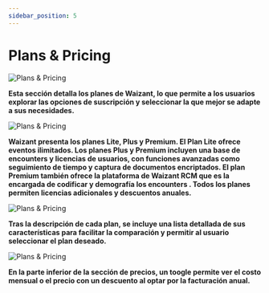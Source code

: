 ```yaml
---
sidebar_position: 5
---
```


# Plans & Pricing

![Plans & Pricing](/img/store-usuario/9.png )

**Esta sección detalla los planes de Waizant, lo que permite a los usuarios explorar las opciones de suscripción y seleccionar la que mejor se adapte a sus necesidades.**

![Plans & Pricing](/img/store-usuario/10.png )

**Waizant presenta los planes Lite, Plus y Premium. El Plan Lite ofrece eventos ilimitados. Los planes Plus y Premium incluyen una base de encounters y licencias de usuarios, con funciones avanzadas como seguimiento de tiempo y captura de documentos encriptados. El plan Premium también ofrece la plataforma de Waizant RCM que es la encargada de codificar y demografía los encounters . Todos los planes permiten licencias adicionales y descuentos anuales.**

![Plans & Pricing](/img/store-usuario/11.png )

**Tras la descripción de cada plan, se incluye una lista detallada de sus características para facilitar la comparación y permitir al usuario seleccionar el plan deseado.**

![Plans & Pricing](/img/store-usuario/12.png )

**En la parte inferior de la sección de precios, un toogle permite ver el costo mensual o el precio con un descuento al optar por la facturación anual.**
